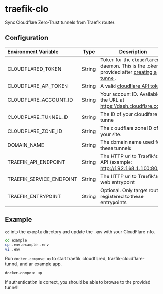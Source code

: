 # traefik-clo

Sync Cloudflare Zero-Trust tunnels from Traefik routes

## Configuration

| Environment Variable  | Type   | Description                                                  |
| :-------------------- | ------ | ------------------------------------------------------------ |
| CLOUDFLARED_TOKEN     | String | Token for the `cloudflared` daemon. This is the token provided after [creating a tunnel](https://developers.cloudflare.com/cloudflare-one/connections/connect-apps/install-and-setup/tunnel-guide/#1-create-a-tunnel). |
| CLOUDFLARE_API_TOKEN  | String | A valid [cloudflare API token](https://dash.cloudflare.com/profile/api-tokens) |
| CLOUDFLARE_ACCOUNT_ID | String | Your account ID. Available in the URL at https://dash.cloudflare.com |
| CLOUDFLARE_TUNNEL_ID  | String | The ID of your cloudlfare tunnel                             |
| CLOUDFLARE_ZONE_ID    | String | The cloudflare zone ID of your site.                         |
| DOMAIN_NAME           | String | The domain name used for these tunnels                       |
| TRAEFIK_API_ENDPOINT | String | The HTTP uri to Traefik's API (example: http://192.168.1.100:8081)                       |
| TRAEFIK_SERVICE_ENDPOINT | String | The HTTP uri to Traefik's web entrypoint |
| TRAEFIK_ENTRYPOINT | String | Optional. Only target routes registered to these entrypoints |

## Example

`cd` into the `example` directory and update the `.env` with your CloudFlare info.

```bash
cd example
cp .env.example .env
vi .env
```

Run `docker-compose up` to start traefik, cloudflared, traefik-cloudflare-tunnel, and an example app.

```bash
docker-compose up
```

If authentication is correct, you should be able to browse to the provided tunnel!
